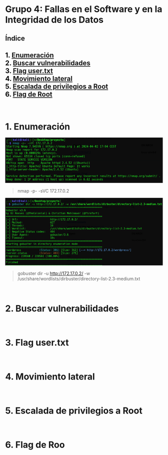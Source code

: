 # Grupo 4: Fallas en el Software y en la Integridad de los Datos

## **Índice**

<span style="color:black;">1. [ Enumeración](#Enumeración)</span><br>
<span style="color:black;">2. [ Buscar vulnerabilidades](#Vulnerabilidades)</span><br>
<span style="color:black;">3. [ Flag user.txt](#Flag1)</span><br>
<span style="color:black;">4. [ Movimiento lateral](#Movimiento)</span><br>
<span style="color:black;">5. [ Escalada de privilegios a Root](#Escalada)</span><br>
<span style="color:black;">6. [ Flag de Root](#flag-root)</span><br>
---

<br>

<h1 name="Enumeración">1. Enumeración</h1>

<img src="https://github.com/Dani-ITB24/Proyecto-Final/blob/Grupo5(Eloi-Alan-Fernando-Jose-Zomeño)/Documentos/Grupo%204/img_A08/nmap.png" alt="nmap">

> nmap -p- -sVC 172.17.0.2 

<img src="https://github.com/Dani-ITB24/Proyecto-Final/blob/Grupo5(Eloi-Alan-Fernando-Jose-Zomeño)/Documentos/Grupo%204/img_A08/gobuster.png" alt="gobuster">

> gobuster dir -u http://172.17.0.2/ -w /usr/share/wordlists/dirbuster/directory-list-2.3-medium.txt

<br>
<h1 name="Vulnerabilidades">2. Buscar vulnerabilidades</h1>


<br>
<h1 name="Flag1">3. Flag user.txt</h1>



<br>
<h1 name="Movimiento">4. Movimiento lateral</h1>


<br>
<h1 name="Escalada">5. Escalada de privilegios a Root</h1>


<br>
<h1 name="flag-root">6. Flag de Roo</h1>

